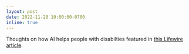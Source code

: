 ```yaml
---
layout: post
date: 2022-11-28 10:00:00-0700
inline: true
---
```


Thoughts on how AI helps people with disabilties featured in [this Lifewire article](https://www.lifewire.com/how-new-ai-technology-helps-people-with-disabilities-but-introduces-discrimination-6833099).